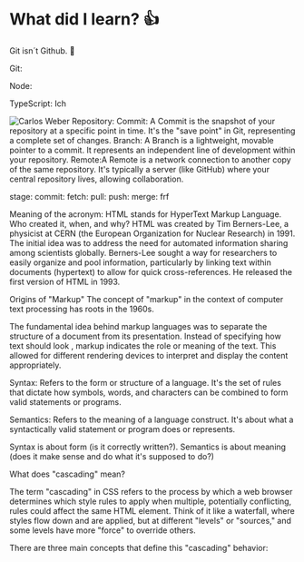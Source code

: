 # What did I learn? :+1:

Git isn´t Github. 🥑

Git: 

Node: 

TypeScript: Ich

![Carlos Weber](https://nypost.com/wp-content/uploads/sites/2/2019/08/patrick-crusius.jpg?resize=1024,682&quality=75&strip=all)
Repository:
Commit: A Commit is the snapshot of your repository at a specific point in time. It's the "save point" in Git, representing a complete set of changes.
Branch: A Branch is a lightweight, movable pointer to a commit. It represents an independent line of development within your repository.
Remote:A Remote is a network connection to another copy of the same repository. It's typically a server (like GitHub) where your central repository lives, allowing collaboration.

stage:
commit:
fetch:
pull:
push:
merge:
frf


Meaning of the acronym: HTML stands for HyperText Markup Language.
Who created it, when, and why?
HTML was created by Tim Berners-Lee, a physicist at CERN (the European Organization for Nuclear Research) in 1991.
The initial idea was to address the need for automated information sharing among scientists globally. Berners-Lee sought a way for researchers to easily organize and pool information, particularly by linking text within documents (hypertext) to allow for quick cross-references. He released the first version of HTML in 1993.

Origins of "Markup"
The concept of "markup" in the context of computer text processing has roots in the 1960s.

The fundamental idea behind markup languages was to separate the structure of a document from its presentation. Instead of specifying how text should look , markup indicates the role or meaning of the text. This allowed for different rendering devices to interpret and display the content appropriately.

Syntax: Refers to the form or structure of a language. It's the set of rules that dictate how symbols, words, and characters can be combined to form valid statements or programs.

Semantics: Refers to the meaning of a language construct. It's about what a syntactically valid statement or program does or represents. 

Syntax is about form (is it correctly written?).
Semantics is about meaning (does it make sense and do what it's supposed to do?)

What does "cascading" mean?

The term "cascading" in CSS refers to the process by which a web browser determines which style rules to apply when multiple, potentially conflicting, rules could affect the same HTML element. Think of it like a waterfall, where styles flow down and are applied, but at different "levels" or "sources," and some levels have more "force" to override others.

There are three main concepts that define this "cascading" behavior:


